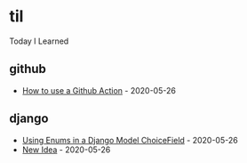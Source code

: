 # til
Today I Learned

<!-- index starts -->
## github

* [How to use a Github Action](https://github.com/williln/til/blob/main/github/howto_github_action.md) - 2020-05-26

## django

* [Using Enums in a Django Model ChoiceField](https://github.com/williln/til/blob/main/django/enums_as_choices.md) - 2020-05-26
* [New Idea](https://github.com/williln/til/blob/main/django/new.md) - 2020-05-26
<!-- index ends -->
